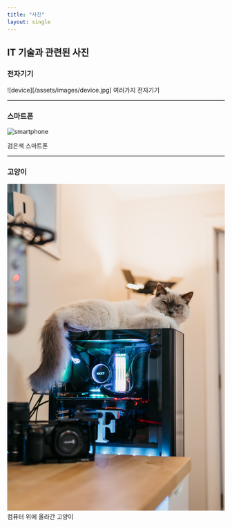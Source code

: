 ```yaml
---
title: "사진"
layout: single
---
```


IT 기술과 관련된 사진
---
### 전자기기
![device][/assets/images/device.jpg]
여러가지 전자기기

---
### 스마트폰
![smartphone][black_phone]

[black_phone]: https://images.unsplash.com/photo-1567826722186-9ecdf689f122?ixlib=rb-1.2.1&ixid=MnwxMjA3fDB8MHxwaG90by1wYWdlfHx8fGVufDB8fHx8&auto=format&fit=crop&w=1050&q=80
검은색 스마트폰

---

### 고양이
[![cat](/assets/images/cat.jpg "더보기")](https://unsplash.com/photos/zGiST_eUAXo)
컴퓨터 위에 올라간 고양이
